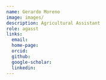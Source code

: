 ```yaml
---
name: Gerardo Moreno
image: images/
description: Agricultural Assistant
role: agasst
links:
  email: 
  home-page: 
  orcid: 
  github: 
  google-scholar: 
  linkedin: 
---
```

